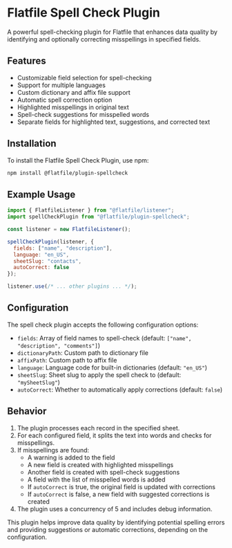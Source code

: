 # Flatfile Spell Check Plugin

A powerful spell-checking plugin for Flatfile that enhances data quality by identifying and optionally correcting misspellings in specified fields.

## Features

- Customizable field selection for spell-checking
- Support for multiple languages
- Custom dictionary and affix file support
- Automatic spell correction option
- Highlighted misspellings in original text
- Spell-check suggestions for misspelled words
- Separate fields for highlighted text, suggestions, and corrected text

## Installation

To install the Flatfile Spell Check Plugin, use npm:

```bash
npm install @flatfile/plugin-spellcheck
```

## Example Usage

```javascript
import { FlatfileListener } from "@flatfile/listener";
import spellCheckPlugin from "@flatfile/plugin-spellcheck";

const listener = new FlatfileListener();

spellCheckPlugin(listener, {
  fields: ["name", "description"],
  language: "en_US",
  sheetSlug: "contacts",
  autoCorrect: false
});

listener.use(/* ... other plugins ... */);
```

## Configuration

The spell check plugin accepts the following configuration options:

- `fields`: Array of field names to spell-check (default: `["name", "description", "comments"]`)
- `dictionaryPath`: Custom path to dictionary file
- `affixPath`: Custom path to affix file
- `language`: Language code for built-in dictionaries (default: `"en_US"`)
- `sheetSlug`: Sheet slug to apply the spell check to (default: `"mySheetSlug"`)
- `autoCorrect`: Whether to automatically apply corrections (default: `false`)

## Behavior

1. The plugin processes each record in the specified sheet.
2. For each configured field, it splits the text into words and checks for misspellings.
3. If misspellings are found:
   - A warning is added to the field
   - A new field is created with highlighted misspellings
   - Another field is created with spell-check suggestions
   - A field with the list of misspelled words is added
   - If `autoCorrect` is true, the original field is updated with corrections
   - If `autoCorrect` is false, a new field with suggested corrections is created
4. The plugin uses a concurrency of 5 and includes debug information.

This plugin helps improve data quality by identifying potential spelling errors and providing suggestions or automatic corrections, depending on the configuration.